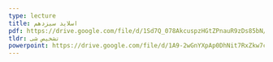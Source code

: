 ```yaml
---
type: lecture
title: اسلاید سیزدهم
pdf: https://drive.google.com/file/d/1Sd7Q_078AkcuspzHGtZPnauR9zDs85bN/view?usp=sharing
tldr: تشخیص شی
powerpoint: https://drive.google.com/file/d/1A9-2wGnYXpAp0DhNit7RxZkw7cL2Cm8L/view?usp=sharing
---
```

